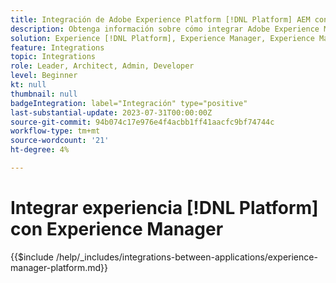 ```yaml
---
title: Integración de Adobe Experience Platform [!DNL Platform] AEM con la ayuda de un
description: Obtenga información sobre cómo integrar Adobe Experience Manager AEM () con Experience Cloud [!DNL Platform].
solution: Experience [!DNL Platform], Experience Manager, Experience Manager Sites
feature: Integrations
topic: Integrations
role: Leader, Architect, Admin, Developer
level: Beginner
kt: null
thumbnail: null
badgeIntegration: label="Integración" type="positive"
last-substantial-update: 2023-07-31T00:00:00Z
source-git-commit: 94b074c17e976e4f4acbb1ff41aacfc9bf74744c
workflow-type: tm+mt
source-wordcount: '21'
ht-degree: 4%

---
```



# Integrar experiencia [!DNL Platform] con Experience Manager

{{$include /help/_includes/integrations-between-applications/experience-manager-platform.md}}
